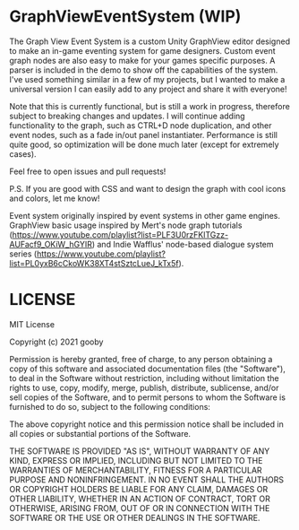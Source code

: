 # GraphViewEventSystem (WIP)

The Graph View Event System is a custom Unity GraphView editor designed to make an in-game eventing system for game designers. Custom event graph nodes are also easy to make for your games specific purposes. A parser is included in the demo to show off the capabilities of the system. I've used something similar in a few of my projects, but I wanted to make a universal version I can easily add to any project and share it with everyone!

Note that this is currently functional, but is still a work in progress, therefore subject to breaking changes and updates. I will continue adding functionality to the graph, such as CTRL+D node duplication, and other event nodes, such as a fade in/out panel instantiater. Performance is still quite good, so optimization will be done much later (except for extremely cases).

Feel free to open issues and pull requests!

P.S. If you are good with CSS and want to design the graph with cool icons and colors, let me know!

Event system originally inspired by event systems in other game engines. GraphView basic usage inspired by Mert's node graph tutorials (https://www.youtube.com/playlist?list=PLF3U0rzFKlTGzz-AUFacf9_OKiW_hGYIR) and Indie Wafflus' node-based dialogue system series (https://www.youtube.com/playlist?list=PL0yxB6cCkoWK38XT4stSztcLueJ_kTx5f).


# LICENSE

MIT License

Copyright (c) 2021 gooby

Permission is hereby granted, free of charge, to any person obtaining a copy
of this software and associated documentation files (the "Software"), to deal
in the Software without restriction, including without limitation the rights
to use, copy, modify, merge, publish, distribute, sublicense, and/or sell
copies of the Software, and to permit persons to whom the Software is
furnished to do so, subject to the following conditions:

The above copyright notice and this permission notice shall be included in all
copies or substantial portions of the Software.

THE SOFTWARE IS PROVIDED "AS IS", WITHOUT WARRANTY OF ANY KIND, EXPRESS OR
IMPLIED, INCLUDING BUT NOT LIMITED TO THE WARRANTIES OF MERCHANTABILITY,
FITNESS FOR A PARTICULAR PURPOSE AND NONINFRINGEMENT. IN NO EVENT SHALL THE
AUTHORS OR COPYRIGHT HOLDERS BE LIABLE FOR ANY CLAIM, DAMAGES OR OTHER
LIABILITY, WHETHER IN AN ACTION OF CONTRACT, TORT OR OTHERWISE, ARISING FROM,
OUT OF OR IN CONNECTION WITH THE SOFTWARE OR THE USE OR OTHER DEALINGS IN THE
SOFTWARE.
